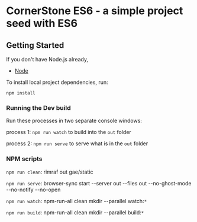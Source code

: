 # CornerStone ES6 - a simple project seed with ES6

## Getting Started

If you don't have Node.js already,

* [Node](https://nodejs.org/)

To install local project dependencies, run:

  `npm install`

### Running the Dev build
Run these processes in two separate console windows:

  process 1: `npm run watch` to build into the `out` folder

  process 2: `npm run serve` to serve what is in the `out` folder

### NPM scripts

`npm run clean`: rimraf out gae/static

`npm run serve`: browser-sync start --server out --files out --no-ghost-mode --no-notify --no-open

`npm run watch`: npm-run-all clean mkdir --parallel watch:`*`

`npm run build`: npm-run-all clean mkdir --parallel build:`*`
